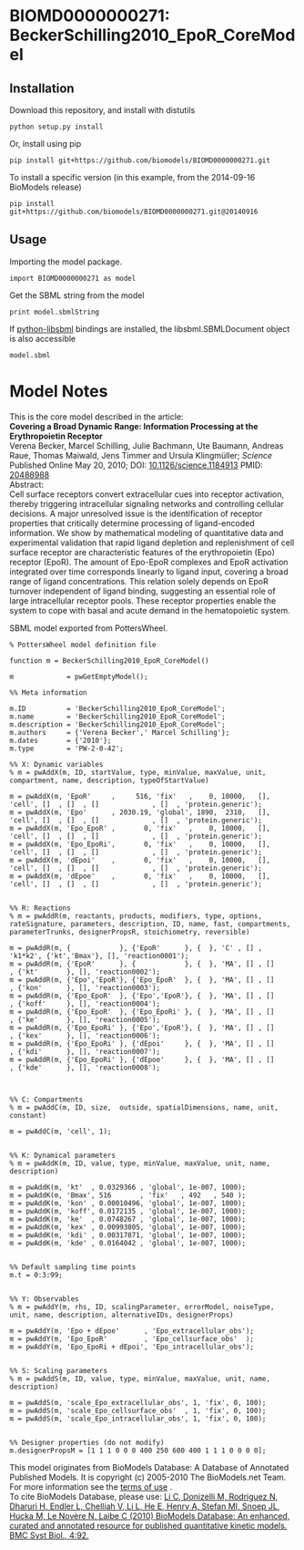 # BIOMD0000000271: BeckerSchilling2010_EpoR_CoreModel

## Installation

Download this repository, and install with distutils

`python setup.py install`

Or, install using pip

`pip install git+https://github.com/biomodels/BIOMD0000000271.git`

To install a specific version (in this example, from the 2014-09-16 BioModels release)

`pip install git+https://github.com/biomodels/BIOMD0000000271.git@20140916`

## Usage

Importing the model package.

`import BIOMD0000000271 as model`

Get the SBML string from the model

`print model.sbmlString`

If [python-libsbml](https://pypi.python.org/pypi/python-libsbml) bindings are
installed, the libsbml.SBMLDocument object is also accessible

`model.sbml`


# Model Notes


This is the core model described in the article:  
**Covering a Broad Dynamic Range: Information Processing at the Erythropoietin Receptor**   
Verena Becker, Marcel Schilling, Julie Bachmann, Ute Baumann, Andreas Raue,
Thomas Maiwald, Jens Timmer and Ursula Klingmüller; _Science_ Published Online
May 20, 2010; DOI:
[10.1126/science.1184913](http://dx.doi.org/10.1126/science.1184913) PMID:
[20488988](http://www.ncbi.nlm.nih.gov/pubmed/20488988)  
Abstract:  
Cell surface receptors convert extracellular cues into receptor activation,
thereby triggering intracellular signaling networks and controlling cellular
decisions. A major unresolved issue is the identification of receptor
properties that critically determine processing of ligand-encoded information.
We show by mathematical modeling of quantitative data and experimental
validation that rapid ligand depletion and replenishment of cell surface
receptor are characteristic features of the erythropoietin (Epo) receptor
(EpoR). The amount of Epo-EpoR complexes and EpoR activation integrated over
time corresponds linearly to ligand input, covering a broad range of ligand
concentrations. This relation solely depends on EpoR turnover independent of
ligand binding, suggesting an essential role of large intracellular receptor
pools. These receptor properties enable the system to cope with basal and
acute demand in the hematopoietic system.

SBML model exported from PottersWheel.

    
    
    % PottersWheel model definition file
    
    function m = BeckerSchilling2010_EpoR_CoreModel()
    
    m             = pwGetEmptyModel();
    
    %% Meta information
    
    m.ID          = 'BeckerSchilling2010_EpoR_CoreModel';
    m.name        = 'BeckerSchilling2010_EpoR_CoreModel';
    m.description = 'BeckerSchilling2010_EpoR_CoreModel';
    m.authors     = {'Verena Becker',' Marcel Schilling'};
    m.dates       = {'2010'};
    m.type        = 'PW-2-0-42';
    
    %% X: Dynamic variables
    % m = pwAddX(m, ID, startValue, type, minValue, maxValue, unit, compartment, name, description, typeOfStartValue)
    
    m = pwAddX(m, 'EpoR'     ,     516, 'fix'   ,    0, 10000,   [], 'cell', []  , []  , []             , []  , 'protein.generic');
    m = pwAddX(m, 'Epo'      , 2030.19, 'global', 1890,  2310,   [], 'cell', []  , []  , []             , []  , 'protein.generic');
    m = pwAddX(m, 'Epo_EpoR' ,       0, 'fix'   ,    0, 10000,   [], 'cell', []  , []  , []             , []  , 'protein.generic');
    m = pwAddX(m, 'Epo_EpoRi',       0, 'fix'   ,    0, 10000,   [], 'cell', []  , []  , []             , []  , 'protein.generic');
    m = pwAddX(m, 'dEpoi'    ,       0, 'fix'   ,    0, 10000,   [], 'cell', []  , []  , []             , []  , 'protein.generic');
    m = pwAddX(m, 'dEpoe'    ,       0, 'fix'   ,    0, 10000,   [], 'cell', []  , []  , []             , []  , 'protein.generic');
    
    
    %% R: Reactions
    % m = pwAddR(m, reactants, products, modifiers, type, options, rateSignature, parameters, description, ID, name, fast, compartments, parameterTrunks, designerPropsR, stoichiometry, reversible)
    
    m = pwAddR(m, {            }, {'EpoR'      }, {  }, 'C' , [] , 'k1*k2', {'kt','Bmax'}, [], 'reaction0001');
    m = pwAddR(m, {'EpoR'      }, {            }, {  }, 'MA', [] , []     , {'kt'       }, [], 'reaction0002');
    m = pwAddR(m, {'Epo','EpoR'}, {'Epo_EpoR'  }, {  }, 'MA', [] , []     , {'kon'      }, [], 'reaction0003');
    m = pwAddR(m, {'Epo_EpoR'  }, {'Epo','EpoR'}, {  }, 'MA', [] , []     , {'koff'     }, [], 'reaction0004');
    m = pwAddR(m, {'Epo_EpoR'  }, {'Epo_EpoRi' }, {  }, 'MA', [] , []     , {'ke'       }, [], 'reaction0005');
    m = pwAddR(m, {'Epo_EpoRi' }, {'Epo','EpoR'}, {  }, 'MA', [] , []     , {'kex'      }, [], 'reaction0006');
    m = pwAddR(m, {'Epo_EpoRi' }, {'dEpoi'     }, {  }, 'MA', [] , []     , {'kdi'      }, [], 'reaction0007');
    m = pwAddR(m, {'Epo_EpoRi' }, {'dEpoe'     }, {  }, 'MA', [] , []     , {'kde'      }, [], 'reaction0008');
    
    
    
    %% C: Compartments
    % m = pwAddC(m, ID, size,  outside, spatialDimensions, name, unit, constant)
    
    m = pwAddC(m, 'cell', 1);
    
    
    %% K: Dynamical parameters
    % m = pwAddK(m, ID, value, type, minValue, maxValue, unit, name, description)
    
    m = pwAddK(m, 'kt'  , 0.0329366 , 'global', 1e-007, 1000);
    m = pwAddK(m, 'Bmax', 516       , 'fix'   , 492   , 540 );
    m = pwAddK(m, 'kon' , 0.00010496, 'global', 1e-007, 1000);
    m = pwAddK(m, 'koff', 0.0172135 , 'global', 1e-007, 1000);
    m = pwAddK(m, 'ke'  , 0.0748267 , 'global', 1e-007, 1000);
    m = pwAddK(m, 'kex' , 0.00993805, 'global', 1e-007, 1000);
    m = pwAddK(m, 'kdi' , 0.00317871, 'global', 1e-007, 1000);
    m = pwAddK(m, 'kde' , 0.0164042 , 'global', 1e-007, 1000);
    
    
    %% Default sampling time points
    m.t = 0:3:99;
    
    
    %% Y: Observables
    % m = pwAddY(m, rhs, ID, scalingParameter, errorModel, noiseType, unit, name, description, alternativeIDs, designerProps)
    
    m = pwAddY(m, 'Epo + dEpoe'      , 'Epo_extracellular_obs');
    m = pwAddY(m, 'Epo_EpoR'         , 'Epo_cellsurface_obs'  );
    m = pwAddY(m, 'Epo_EpoRi + dEpoi', 'Epo_intracellular_obs');
    
    
    %% S: Scaling parameters
    % m = pwAddS(m, ID, value, type, minValue, maxValue, unit, name, description)
    
    m = pwAddS(m, 'scale_Epo_extracellular_obs', 1, 'fix', 0, 100);
    m = pwAddS(m, 'scale_Epo_cellsurface_obs'  , 1, 'fix', 0, 100);
    m = pwAddS(m, 'scale_Epo_intracellular_obs', 1, 'fix', 0, 100);
    
    
    %% Designer properties (do not modify)
    m.designerPropsM = [1 1 1 0 0 0 400 250 600 400 1 1 1 0 0 0 0];

This model originates from BioModels Database: A Database of Annotated
Published Models. It is copyright (c) 2005-2010 The BioModels.net Team.  
For more information see the [terms of
use](http://www.ebi.ac.uk/biomodels/legal.html) .  
To cite BioModels Database, please use: [Li C, Donizelli M, Rodriguez N,
Dharuri H, Endler L, Chelliah V, Li L, He E, Henry A, Stefan MI, Snoep JL,
Hucka M, Le Novère N, Laibe C (2010) BioModels Database: An enhanced, curated
and annotated resource for published quantitative kinetic models. BMC Syst
Biol., 4:92.](http://www.ncbi.nlm.nih.gov/pubmed/20587024)


